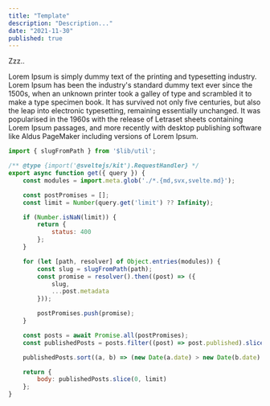 ```yaml
---
title: "Template"
description: "Description..."
date: "2021-11-30"
published: true
---
```


Zzz..

Lorem Ipsum is simply dummy text of the printing and typesetting industry. Lorem Ipsum has been the industry's standard dummy text ever since the 1500s, when an unknown printer took a galley of type and scrambled it to make a type specimen book. It has survived not only five centuries, but also the leap into electronic typesetting, remaining essentially unchanged. It was popularised in the 1960s with the release of Letraset sheets containing Lorem Ipsum passages, and more recently with desktop publishing software like Aldus PageMaker including versions of Lorem Ipsum.

```js
import { slugFromPath } from '$lib/util';

/** @type {import('@sveltejs/kit').RequestHandler} */
export async function get({ query }) {
    const modules = import.meta.glob('./*.{md,svx,svelte.md}');

    const postPromises = [];
    const limit = Number(query.get('limit') ?? Infinity);

    if (Number.isNaN(limit)) {
        return {
            status: 400
        };
    }

    for (let [path, resolver] of Object.entries(modules)) {
        const slug = slugFromPath(path);
        const promise = resolver().then((post) => ({
            slug,
            ...post.metadata
        }));

        postPromises.push(promise);
    }

    const posts = await Promise.all(postPromises);
    const publishedPosts = posts.filter((post) => post.published).slice(0, limit);

    publishedPosts.sort((a, b) => (new Date(a.date) > new Date(b.date) ? -1 : 1));

    return {
        body: publishedPosts.slice(0, limit)
    };
}
```